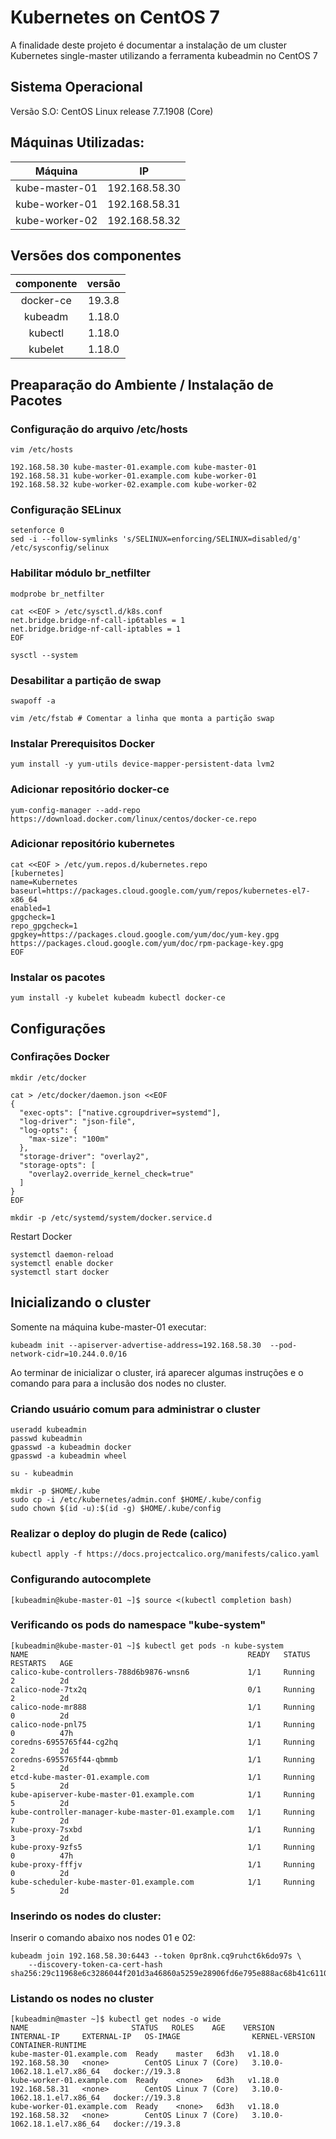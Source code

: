 # Kubernetes on CentOS 7
A finalidade deste projeto é documentar a instalação de um cluster Kubernetes single-master utilizando a ferramenta kubeadmin no CentOS 7

## Sistema Operacional
Versão S.O: CentOS Linux release 7.7.1908 (Core)

## Máquinas Utilizadas:

|    Máquina     |      IP       |
| :------------: | :-----------: |
| kube-master-01 | 192.168.58.30 |
| kube-worker-01 | 192.168.58.31 |
| kube-worker-02 | 192.168.58.32 |


## Versões dos componentes
| componente | versão   |
| :---------:| :------: |
| docker-ce  | 19.3.8   |
| kubeadm    | 1.18.0   |
| kubectl    | 1.18.0   | 
| kubelet    | 1.18.0   |


## Preaparação do Ambiente / Instalação de Pacotes
### Configuração do arquivo /etc/hosts
```
vim /etc/hosts

192.168.58.30 kube-master-01.example.com kube-master-01
192.168.58.31 kube-worker-01.example.com kube-worker-01
192.168.58.32 kube-worker-02.example.com kube-worker-02
```


### Configuração SELinux
```
setenforce 0
sed -i --follow-symlinks 's/SELINUX=enforcing/SELINUX=disabled/g' /etc/sysconfig/selinux
```

### Habilitar módulo br_netfilter
```
modprobe br_netfilter
```
```
cat <<EOF > /etc/sysctl.d/k8s.conf
net.bridge.bridge-nf-call-ip6tables = 1
net.bridge.bridge-nf-call-iptables = 1
EOF

sysctl --system

```
### Desabilitar a partição de swap
```
swapoff -a
```

```
vim /etc/fstab # Comentar a linha que monta a partição swap
```

### Instalar Prerequisitos Docker
```
yum install -y yum-utils device-mapper-persistent-data lvm2
```
### Adicionar repositório docker-ce
```
yum-config-manager --add-repo https://download.docker.com/linux/centos/docker-ce.repo
```

### Adicionar repositório kubernetes
```
cat <<EOF > /etc/yum.repos.d/kubernetes.repo
[kubernetes]
name=Kubernetes
baseurl=https://packages.cloud.google.com/yum/repos/kubernetes-el7-x86_64
enabled=1
gpgcheck=1
repo_gpgcheck=1
gpgkey=https://packages.cloud.google.com/yum/doc/yum-key.gpg https://packages.cloud.google.com/yum/doc/rpm-package-key.gpg
EOF
```


### Instalar os pacotes 
```
yum install -y kubelet kubeadm kubectl docker-ce
```

## Configurações
### Confirações Docker
```
mkdir /etc/docker
```

```
cat > /etc/docker/daemon.json <<EOF
{
  "exec-opts": ["native.cgroupdriver=systemd"],
  "log-driver": "json-file",
  "log-opts": {
    "max-size": "100m"
  },
  "storage-driver": "overlay2",
  "storage-opts": [
    "overlay2.override_kernel_check=true"
  ]
}
EOF
```

```
mkdir -p /etc/systemd/system/docker.service.d
```

Restart Docker

```
systemctl daemon-reload 
systemctl enable docker  
systemctl start docker  
```



## Inicializando o cluster

Somente na máquina kube-master-01 executar:
```
kubeadm init --apiserver-advertise-address=192.168.58.30  --pod-network-cidr=10.244.0.0/16
```

Ao terminar de inicializar o cluster, irá aparecer algumas instruções e o comando para para a inclusão dos nodes no cluster.


### Criando usuário comum para administrar o cluster
```
useradd kubeadmin
passwd kubeadmin
gpasswd -a kubeadmin docker
gpasswd -a kubeadmin wheel
```

```
su - kubeadmin
```

```
mkdir -p $HOME/.kube
sudo cp -i /etc/kubernetes/admin.conf $HOME/.kube/config
sudo chown $(id -u):$(id -g) $HOME/.kube/config

```

### Realizar o deploy do plugin de Rede (calico)
```
kubectl apply -f https://docs.projectcalico.org/manifests/calico.yaml
```

### Configurando autocomplete
```
[kubeadmin@kube-master-01 ~]$ source <(kubectl completion bash)
```



### Verificando os pods do namespace "kube-system"
```
[kubeadmin@kube-master-01 ~]$ kubectl get pods -n kube-system 
NAME                                                 READY   STATUS    RESTARTS   AGE
calico-kube-controllers-788d6b9876-wnsn6             1/1     Running   2          2d
calico-node-7tx2q                                    0/1     Running   2          2d
calico-node-mr888                                    1/1     Running   0          2d
calico-node-pnl75                                    1/1     Running   0          47h
coredns-6955765f44-cg2hq                             1/1     Running   2          2d
coredns-6955765f44-qbmmb                             1/1     Running   2          2d
etcd-kube-master-01.example.com                      1/1     Running   5          2d
kube-apiserver-kube-master-01.example.com            1/1     Running   5          2d
kube-controller-manager-kube-master-01.example.com   1/1     Running   7          2d
kube-proxy-7sxbd                                     1/1     Running   3          2d
kube-proxy-9zfs5                                     1/1     Running   0          47h
kube-proxy-fffjv                                     1/1     Running   0          2d
kube-scheduler-kube-master-01.example.com            1/1     Running   5          2d
```


### Inserindo os nodes do cluster:

Inserir o comando abaixo nos nodes 01 e 02:

```
kubeadm join 192.168.58.30:6443 --token 0pr8nk.cq9ruhct6k6do97s \
    --discovery-token-ca-cert-hash sha256:29c11968e6c3286044f201d3a46860a5259e28906fd6e795e888ac68b41c6110 
```


### Listando os nodes no cluster
```
[kubeadmin@master ~]$ kubectl get nodes -o wide
NAME                       STATUS   ROLES    AGE    VERSION   INTERNAL-IP     EXTERNAL-IP   OS-IMAGE                KERNEL-VERSION                CONTAINER-RUNTIME
kube-master-01.example.com  Ready    master   6d3h   v1.18.0   192.168.58.30   <none>        CentOS Linux 7 (Core)   3.10.0-1062.18.1.el7.x86_64   docker://19.3.8
kube-worker-01.example.com  Ready    <none>   6d3h   v1.18.0   192.168.58.31   <none>        CentOS Linux 7 (Core)   3.10.0-1062.18.1.el7.x86_64   docker://19.3.8
kube-worker-01.example.com  Ready    <none>   6d3h   v1.18.0   192.168.58.32   <none>        CentOS Linux 7 (Core)   3.10.0-1062.18.1.el7.x86_64   docker://19.3.8
```
